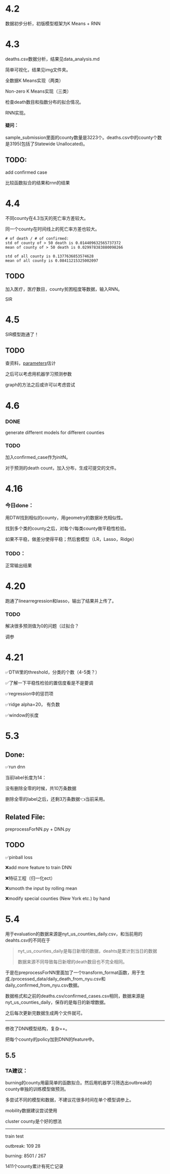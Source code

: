 # 4.2

数据初步分析，初版模型框架为K Means + RNN



# 4.3

deaths.csv数据分析，结果见data_analysis.md

简单可视化，结果见img文件夹。

全数据K Means实现（两类）

Non-zero K Means实现（三类）

检查death数目和指数分布的拟合情况。

RNN实现。



#### **疑问**：

sample_submission里面的county数量是3223个。deaths.csv中的county个数是3195(包括了Statewide Unallocated)。



## TODO:

add confirmed case

比较函数拟合的结果和rnn的结果

# 4.4

不同county在4.3当天的死亡率方差较大。

同一个county在时间线上的死亡率方差也较大。

```
# of death / # of confirmed:
std of county of > 50 death is 0.014409632565737372
mean of county of > 50 death is 0.029978383880098266

std of all county is 0.1377636853574628
mean of all county is 0.08411215325002097
```



## TODO

加入医疗，医疗数目，county贫困程度等数据，输入RNN。

SIR

# 4.5

SIR模型跑通了！



## TODO

查资料，[parameters](https://github.com/ryansmcgee/seirsplus)估计

之后可以考虑用机器学习预测参数

graph的方法之后或许可以考虑尝试



# 4.6

### DONE

generate different models for different counties



### TODO

加入confirmed_case作为initN。

对于预测的death count，加入分布，生成可提交的文件。



# 4.16

### 今日done：

用DTW找到相似的county，用geometry的数据补充相似性。

找到多个类的county之后，对每个/每类county做平稳性检验。

如果不平稳，做差分使得平稳；然后套模型（LR，Lasso，Ridge）



### TODO：

正常输出结果





# 4.20

跑通了linearregression和lasso，输出了结果并上传了。

### TODO

解决很多预测值为0的问题（过拟合？

调参



# 4.21

✅DTW里的threshold，分类的个数（4-5类？）

✅了解一下平稳性检验的置信度看是不是要调

✅regression中的惩罚项

✅ridge alpha=20， 有负数

✅window的长度



# 5.3

## Done: 

✅run dnn

当前label长度为14：

没有删除全零的时候，共10万条数据

删除全零的label之后，还剩3万条数据👈当前采用。



## Related File: 

preprocessForNN.py + DNN.py



## TODO

✅pinball loss

❌add more feature to train DNN

❌特征工程（归一化ect）

❌smooth the input by rolling mean

❌modify special counties (New York etc.) by hand

# 5.4

用于evaluation的数据来源是nyt_us_counties_daily.csv，和当前用的deahts.csv的不同在于

> nyt_us_counties_daily是每日新增的数据，deahts是累计到当日的数据
>
> 数据来源不同导致每日新增的death数目也不完全相同。

于是在preprocessForNN里面加了一个transform_format函数，用于生成./processed_data/daily_death_from_nyu.csv和daily_confirmed_from_nyu.csv数据。

数据格式和之前的deaths.csv/confirmed_cases.csv相同，数据来源是nyt_us_counties_daily，保存的是每日的新增数据。

之后每次更新完数据生成两个文件就可。

---

修改了DNN模型结构，复杂++。

把每个county的policy加到DNN的feature中。



## 5.5

### TA建议：

burning的county用最简单的函数拟合。然后用机器学习筛选出outbreak的county单独的训练模型做预测。

多尝试不同的模型和数据，不建议花很多时间在单个模型调参上。

mobility数据建议尝试使用

cluster county是个好的想法

---

train	test

outbreak: 109 28

burning: 8501 / 267



1411个county累计有死亡记录